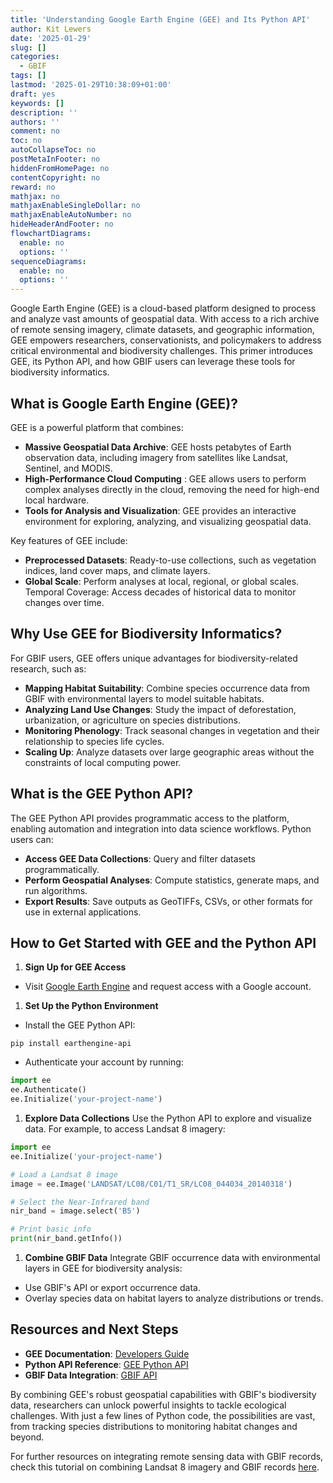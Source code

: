 ```yaml
---
title: 'Understanding Google Earth Engine (GEE) and Its Python API'
author: Kit Lewers
date: '2025-01-29'
slug: []
categories: 
  - GBIF
tags: []
lastmod: '2025-01-29T10:38:09+01:00'
draft: yes
keywords: []
description: ''
authors: ''
comment: no
toc: no
autoCollapseToc: no
postMetaInFooter: no
hiddenFromHomePage: no
contentCopyright: no
reward: no
mathjax: no
mathjaxEnableSingleDollar: no
mathjaxEnableAutoNumber: no
hideHeaderAndFooter: no
flowchartDiagrams:
  enable: no
  options: ''
sequenceDiagrams:
  enable: no
  options: ''
---
```


Google Earth Engine (GEE) is a cloud-based platform designed to process and analyze vast amounts of geospatial data. With access to a rich archive of remote sensing imagery, climate datasets, and geographic information, GEE empowers researchers, conservationists, and policymakers to address critical environmental and biodiversity challenges. This primer introduces GEE, its Python API, and how GBIF users can leverage these tools for biodiversity informatics.

<!--more-->

## What is Google Earth Engine (GEE)?

GEE is a powerful platform that combines:

-   **Massive Geospatial Data Archive**: GEE hosts petabytes of Earth observation data, including imagery from satellites like Landsat, Sentinel, and MODIS.
-   **High-Performance Cloud Computing** : GEE allows users to perform complex analyses directly in the cloud, removing the need for high-end local hardware.
-   **Tools for Analysis and Visualization**: GEE provides an interactive environment for exploring, analyzing, and visualizing geospatial data.

Key features of GEE include:

-   **Preprocessed Datasets**: Ready-to-use collections, such as vegetation indices, land cover maps, and climate layers.
-   **Global Scale**: Perform analyses at local, regional, or global scales. Temporal Coverage: Access decades of historical data to monitor changes over time.

## Why Use GEE for Biodiversity Informatics?

For GBIF users, GEE offers unique advantages for biodiversity-related research, such as:

-   **Mapping Habitat Suitability**: Combine species occurrence data from GBIF with environmental layers to model suitable habitats.
-   **Analyzing Land Use Changes**: Study the impact of deforestation, urbanization, or agriculture on species distributions.
-   **Monitoring Phenology**: Track seasonal changes in vegetation and their relationship to species life cycles.
-   **Scaling Up**: Analyze datasets over large geographic areas without the constraints of local computing power.

## What is the GEE Python API?

The GEE Python API provides programmatic access to the platform, enabling automation and integration into data science workflows. Python users can:

-   **Access GEE Data Collections**: Query and filter datasets programmatically.
-   **Perform Geospatial Analyses**: Compute statistics, generate maps, and run algorithms.
-   **Export Results**: Save outputs as GeoTIFFs, CSVs, or other formats for use in external applications.

## How to Get Started with GEE and the Python API

1.  **Sign Up for GEE Access**

-   Visit [Google Earth Engine](https://earthengine.google.com/) and request access with a Google account.

1.  **Set Up the Python Environment**

-   Install the GEE Python API:

```         
pip install earthengine-api
```

-   Authenticate your account by running:

``` python
import ee
ee.Authenticate()
ee.Initialize('your-project-name')
```

1.  **Explore Data Collections** Use the Python API to explore and visualize data. For example, to access Landsat 8 imagery:

``` python
import ee
ee.Initialize('your-project-name')

# Load a Landsat 8 image
image = ee.Image('LANDSAT/LC08/C01/T1_SR/LC08_044034_20140318')

# Select the Near-Infrared band
nir_band = image.select('B5')

# Print basic info
print(nir_band.getInfo())
```

1.  **Combine GBIF Data** Integrate GBIF occurrence data with environmental layers in GEE for biodiversity analysis:

-   Use GBIF's API or export occurrence data.
-   Overlay species data on habitat layers to analyze distributions or trends.

## Resources and Next Steps

-   **GEE Documentation**: [Developers Guide](https://developers.google.com/earth-engine)
-   **Python API Reference**: [GEE Python API](https://developers.google.com/earth-engine/tutorials/community/intro-to-python-api)
-   **GBIF Data Integration**: [GBIF API](https://www.gbif.org/developer/summary)

By combining GEE's robust geospatial capabilities with GBIF's biodiversity data, researchers can unlock powerful insights to tackle ecological challenges. With just a few lines of Python code, the possibilities are vast, from tracking species distributions to monitoring habitat changes and beyond.

For further resources on integrating remote sensing data with GBIF records, check this tutorial on combining Landsat 8 imagery and GBIF records [here](https://data-blog.gbif.org/).
